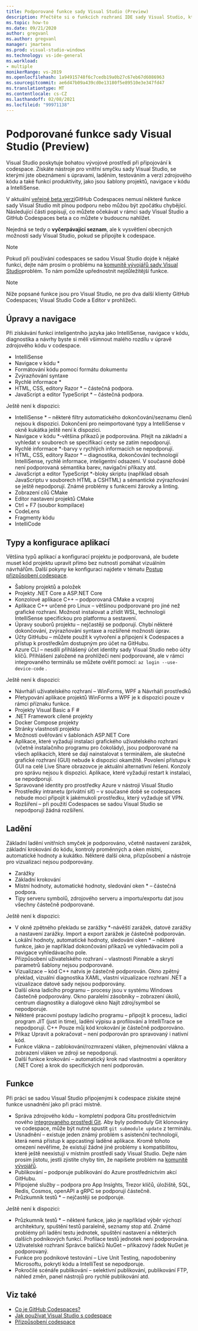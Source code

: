```yaml
---
title: Podporované funkce sady Visual Studio (Preview)
description: Přečtěte si o funkcích rozhraní IDE sady Visual Studio, které jsou k dispozici při práci se službou GitHub Codespaces
ms.topic: how-to
ms.date: 09/21/2020
author: gregvanl
ms.author: gregvanl
manager: jmartens
ms.prod: visual-studio-windows
ms.technology: vs-ide-general
ms.workload:
- multiple
monikerRange: vs-2019
ms.openlocfilehash: 1a94915748f6c7cedb19a0b27c67eb67d6086963
ms.sourcegitcommit: ae6d47b09a439cd0e13180f5e89510e3e347fd47
ms.translationtype: MT
ms.contentlocale: cs-CZ
ms.lasthandoff: 02/08/2021
ms.locfileid: "99971138"
---
```

# <a name="supported-visual-studio-features-preview"></a>Podporované funkce sady Visual Studio (Preview)

Visual Studio poskytuje bohatou vývojové prostředí při připojování k codespace. Získáte nástroje pro vnitřní smyčku sady Visual Studio, se kterými jste obeznámeni s úpravami, laděním, testováním a verzí zdrojového kódu a také funkcí produktivity, jako jsou šablony projektů, navigace v kódu a IntelliSense.

V aktuální [veřejné beta verzi](https://github.com/features/codespaces)GitHub Codespaces nemusí některé funkce sady Visual Studio mít plnou podporu nebo můžou být zpočátku chybějící. Následující části popisují, co můžete očekávat v rámci sady Visual Studio a GitHub Codespaces beta a co můžete v budoucnu nahlížet. 

Nejedná se tedy o **vyčerpávající seznam**, ale k vysvětlení obecných možností sady Visual Studio, pokud se připojíte k codespace.

> [!NOTE]
> Pokud při používání codespaces se sadou Visual Studio dojde k nějaké funkci, dejte nám prosím o problému na [komunitě vývojářů sady Visual Studio](https://aka.ms/feedback/suggest?space=8)problém. To nám pomůže upřednostnit nejdůležitější funkce.

> [!NOTE]
> Níže popsané funkce jsou pro Visual Studio, ne pro dva další klienty GitHub Codespaces; Visual Studio Code a Editor v prohlížeči.

## <a name="edit-and-navigation"></a>Úpravy a navigace

Při získávání funkcí inteligentního jazyka jako IntelliSense, navigace v kódu, diagnostika a návrhy byste si měli všimnout malého rozdílu v úpravě zdrojového kódu v codespace.

* IntelliSense
* Navigace v kódu *
* Formátování kódu pomocí formátu dokumentu
* Zvýrazňování syntaxe
* Rychlé informace *
* HTML, CSS, editory Razor * – částečná podpora.
* JavaScript a editor TypeScript * – částečná podpora.

Ještě není k dispozici:

* IntelliSense * – některé filtry automatického dokončování/seznamu členů nejsou k dispozici. Dokončení pro neimportované typy a IntelliSense v okně kukátka ještě není k dispozici.
* Navigace v kódu *-většina příkazů je podporována. Přejít na základní a vyhledat v souborech se specifikací cesty se zatím nepodporují.
* Rychlé informace *-barvy v rychlých informacích se nepodporují.
* HTML, CSS, editory Razor * – diagnostika, dokončování technologií IntelliSense, rychlé informace, inteligentní odsazení. V současné době není podporovaná sémantika barev, navigační příkazy atd.
* JavaScript a editor TypeScript *-bloky skriptu (například obsah JavaScriptu v souborech HTML a CSHTML) a sémantické zvýrazňování se ještě nepodporují. Známé problémy s funkcemi žárovky a linting.
* Zobrazení cílů CMake
* Editor nastavení projektů CMake
* Ctrl + F7 (soubor kompilace)
* CodeLens
* Fragmenty kódu
* IntelliCode

## <a name="application-types-and-configuration"></a>Typy a konfigurace aplikací

Většina typů aplikací a konfigurací projektu je podporovaná, ale budete muset kód projektu upravit přímo bez nutnosti pomáhat vizuálním návrhářům. Další pokyny ke konfiguraci najdete v tématu [Postup přizpůsobení codespace](customize-codespaces.md).

* Šablony projektů a položek
* Projekty .NET Core a ASP.NET Core
* Konzolové aplikace C++ – podporovaná CMake a vcxproj
* Aplikace C++ určené pro Linux – většinou podporované pro jiné než grafické rozhraní. Možnost instalovat a zřídit WSL, technologii IntelliSense specifickou pro platformu a sestavení.
* Úpravy souborů projektu – nejčastěji se podporují. Chybí některé dokončování, zvýrazňování syntaxe a rozšířené možnosti úprav.
* Účty GitHubu – můžete použít k vytvoření a připojení k Codespaces a přístup k prostředkům dostupným pro účet na GitHubu.
* Azure CLI – nesdílí přihlášený účet identity sady Visual Studio nebo účty klíčů. Přihlášení založené na prohlížeči není podporované, ale v rámci integrovaného terminálu se můžete ověřit pomocí: `az login --use-device-code` .

Ještě není k dispozici:

* Návrháři uživatelského rozhraní – WinForms, WPF a Návrháři prostředků
* Přetypování aplikace projektů WinForms a WPF je k dispozici pouze v rámci příznaku funkce.
* Projekty Visual Basic a F #
* .NET Framework cílené projekty
* Docker Compose projekty
* Stránky vlastností projektu
* Možnosti ověřování v šablonách ASP.NET Core
* Aplikace, které vyžadují instalaci grafického uživatelského rozhraní (včetně instalačního programu pro čokolády), jsou podporované na všech aplikacích, které se dají nainstalovat s terminálem, ale skutečné grafické rozhraní (GUI) nebude k dispozici okamžitě. Povolení přístupu k GUI na celé Live Share obrazovce je aktuální alternativní řešení. Konzoly pro správu nejsou k dispozici. Aplikace, které vyžadují restart k instalaci, se nepodporují.
* Spravované identity pro prostředky Azure v nástroji Visual Studio
* Prostředky intranetu (privátní síť) – v současné době se codespaces nebude moci připojit k jakémukoli prostředku, který vyžaduje síť VPN.
* Rozšíření – při použití Codespaces se sadou Visual Studio se nepodporují žádná rozšíření.

## <a name="debugging"></a>Ladění

Základní ladění vnitřních smyček je podporováno, včetně nastavení zarážek, základní krokování do kódu, kontroly proměnných a oken místní, automatické hodnoty a kukátko. Některé další okna, přizpůsobení a nástroje pro vizualizaci nejsou podporovány.

* Zarážky
* Základní krokování
* Místní hodnoty, automatické hodnoty, sledování oken * – částečná podpora.
* Tipy serveru symbolů, zdrojového serveru a importu/exportu dat jsou všechny částečně podporované.

Ještě není k dispozici:

* V okně zpětného překladu se zarážky *-návěští zarážek, datové zarážky a nastavení zarážky. Import a export zarážek je částečně podporován.
* Lokální hodnoty, automatické hodnoty, sledování oken * – některé funkce, jako je například dokončování příkazů ve vyhledávacím poli a navigace vyhledávacího pole.
* Přizpůsobení uživatelského rozhraní – vlastnosti Pinnable a skrytí parametrů šablony nejsou podporované.
* Vizualizace – kód C++ natvis je částečně podporován. Okno zpětný překlad, vizuální diagnostika XAML, vlastní vizualizace rozhraní .NET a vizualizace datové sady nejsou podporovány.
* Další okna ladicího programu – procesy jsou v systému Windows částečně podporovány. Okno paralelní zásobníky – zobrazení úkolů, centrum diagnostiky a dialogové okno Najít zdroj/symbol se nepodporuje.
* Některé pracovní postupy ladicího programu – připojit k procesu, ladicí program JIT (just in time), ladění výpisu a profilování a IntelliTrace se nepodporují. C++ Pouze můj kód krokování je částečně podporováno.
* Příkaz Upravit a pokračovat – není podporován pro spravovaný i nativní kód.
* Funkce vlákna – zablokování/rozmrazení vláken, přejmenování vlákna a zobrazení vláken ve zdroji se nepodporují.
* Další funkce krokování – automatický krok nad vlastnostmi a operátory (.NET Core) a krok do specifických není podporován. 

## <a name="features"></a>Funkce

Při práci se sadou Visual Studio připojenými k codespace získáte stejné funkce usnadnění jako při práci místně.

* Správa zdrojového kódu – kompletní podpora Gitu prostřednictvím nového [integrovaného prostředí Git](../git-with-visual-studio.md). Aby byly podmoduly Git klonovány ve codespace, může být nutné spustit `git submodule update` z terminálu.
* Usnadnění – existuje jeden známý problém s asistenční technologií, která nemá přístup k appcastingi laděné aplikace. Kromě tohoto omezení nevěříme, že existují žádné jiné problémy s kompatibilitou, které ještě neexistují v místním prostředí sady Visual Studio. Dejte nám prosím jistotu, jestli zjistíte chyby tím, že napíšete problém na [komunitě vývojářů](https://aka.ms/feedback/report?space=8).
* Publikování – podporuje publikování do Azure prostřednictvím akcí GitHubu.
* Připojené služby – podpora pro App Insights, Trezor klíčů, úložiště, SQL, Redis, Cosmos, openAPI a gRPC se podporují částečně.
* Průzkumník testů * – nejčastěji se podporuje.

Ještě není k dispozici:

* Průzkumník testů * – některé funkce, jako je například výběr výchozí architektury, spuštění testů paralelně, seznamy stop atd. Známé problémy při ladění testu jednotek, spuštění nastavení a některých dalších podnikových funkcí. Profilace testů jednotek není podporována.
* Uživatelské rozhraní Správce balíčků NuGet – příkazový řádek NuGet je podporovaný.
* Funkce pro podnikové testování – Live Unit Testing, napodobeniny Microsoftu, pokrytí kódu a IntelliTest se nepodporuje.
* Pokročilé scénáře publikování – selektivní publikování, publikování FTP, náhled změn, panel nástrojů pro rychlé publikování atd.

## <a name="see-also"></a>Viz také

* [Co je GitHub Codespaces?](codespaces-overview.md)
* [Jak používat Visual Studio s codespace](use-visual-studio-with-codespaces.md)
* [Přizpůsobení codespace](customize-codespaces.md)
